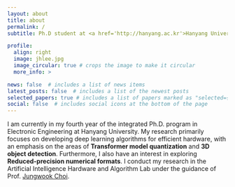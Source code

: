 ```yaml
---
layout: about
title: about
permalink: /
subtitle: Ph.D student at <a href='http://hanyang.ac.kr'>Hanyang University</a>, Seoul, Korea.

profile:
  align: right
  image: jhlee.jpg
  image_circular: true # crops the image to make it circular
  more_info: >

news: false  # includes a list of news items
latest_posts: false  # includes a list of the newest posts
selected_papers: true # includes a list of papers marked as "selected={true}"
social: false  # includes social icons at the bottom of the page
---
```


I am currently in my fourth year of the integrated Ph.D. program in Electronic Engineering at Hanyang University. My research primarily focuses on developing deep learning algorithms for efficient hardware, with an emphasis on the areas of **Transformer model quantization** and **3D object detection**. Furthermore, I also have an interest in exploring **Reduced-precision numerical formats**. I conduct my research in the Artificial Intelligence Hardware and Algorithm Lab under the guidance of Prof. [Jungwook Choi](https://scholar.google.co.kr/citations?user=YPT98zwAAAAJ&hl=en).
